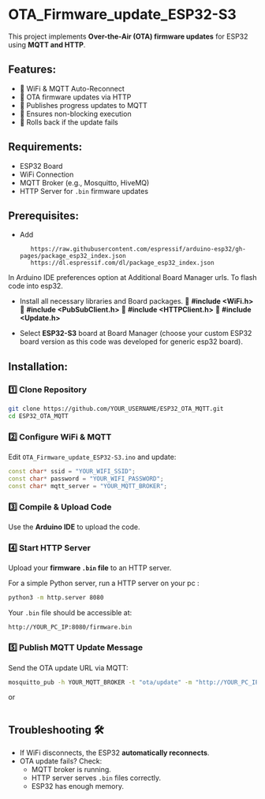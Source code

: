 # OTA_Firmware_update_ESP32-S3

This project implements **Over-the-Air (OTA) firmware updates** for ESP32 using **MQTT and HTTP**.

## Features:
- 🔹 WiFi & MQTT Auto-Reconnect
- 🔹 OTA firmware updates via HTTP
- 🔹 Publishes progress updates to MQTT
- 🔹 Ensures non-blocking execution
- 🔹 Rolls back if the update fails

## Requirements:
- ESP32 Board
- WiFi Connection
- MQTT Broker (e.g., Mosquitto, HiveMQ)
- HTTP Server for `.bin` firmware updates

## Prerequisites:
 - Add
     ```
        https://raw.githubusercontent.com/espressif/arduino-esp32/gh-pages/package_esp32_index.json
        https://dl.espressif.com/dl/package_esp32_index.json
     ```
  In Arduino IDE preferences option at Additional Board Manager urls. To flash code into esp32.
  
 - Install all necessary libraries and Board packages.
    🔹 **#include <WiFi.h>**
    🔹 **#include <PubSubClient.h>**
    🔹 **#include <HTTPClient.h>**
    🔹 **#include <Update.h>**
    
 - Select **ESP32-S3** board at Board Manager (choose your custom ESP32 board version as this code was developed for generic esp32 board).
 
 
## Installation:

### 1️⃣ **Clone Repository**
```sh
git clone https://github.com/YOUR_USERNAME/ESP32_OTA_MQTT.git
cd ESP32_OTA_MQTT
```

### 2️⃣ **Configure WiFi & MQTT**
Edit `OTA_Firmware_update_ESP32-S3.ino` and update:
```cpp
const char* ssid = "YOUR_WIFI_SSID";
const char* password = "YOUR_WIFI_PASSWORD";
const char* mqtt_server = "YOUR_MQTT_BROKER";
```

### 3️⃣ **Compile & Upload Code**
Use the **Arduino IDE**  to upload the code.

### 4️⃣ **Start HTTP Server**
Upload your **firmware `.bin` file** to an HTTP server.

For a simple Python server, run a HTTP server on your pc :
```sh
python3 -m http.server 8080
```
Your `.bin` file should be accessible at:
```
http://YOUR_PC_IP:8080/firmware.bin
```

### 5️⃣ **Publish MQTT Update Message**
Send the OTA update URL via MQTT:
```sh
mosquitto_pub -h YOUR_MQTT_BROKER -t "ota/update" -m "http://YOUR_PC_IP:8080/firmware.bin"
```
or 
```use sample python scripts to publish to the topics
```
## Troubleshooting 🛠️
- If WiFi disconnects, the ESP32 **automatically reconnects**.
- OTA update fails? Check:
  - MQTT broker is running.
  - HTTP server serves `.bin` files correctly.
  - ESP32 has enough memory.


